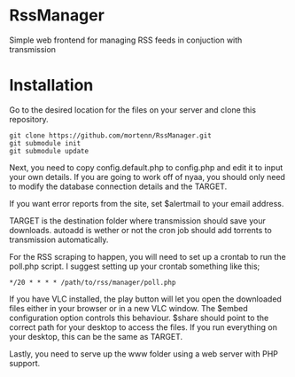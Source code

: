 RssManager
==========

Simple web frontend for managing RSS feeds in conjuction with transmission

Installation
============

Go to the desired location for the files on your server and clone this repository.
```shell
git clone https://github.com/mortenn/RssManager.git
git submodule init
git submodule update
```

Next, you need to copy config.default.php to config.php and edit it to input your own details.
If you are going to work off of nyaa, you should only need to modify the database connection details and the TARGET.

If you want error reports from the site, set $alertmail to your email address.

TARGET is the destination folder where transmission should save your downloads.
autoadd is wether or not the cron job should add torrents to transmission automatically.

For the RSS scraping to happen, you will need to set up a crontab to run the poll.php script.
I suggest setting up your crontab something like this;
```crontab
*/20 * * * * /path/to/rss/manager/poll.php
```

If you have VLC installed, the play button will let you open the downloaded files either in your browser or in a new VLC window.
The $embed configuration option controls this behaviour.
$share should point to the correct path for your desktop to access the files. If you run everything on your desktop, this can be the same as TARGET.

Lastly, you need to serve up the www folder using a web server with PHP support.
